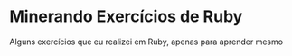 # Minerando Exercícios de Ruby
Alguns exercícios que eu realizei em Ruby, apenas para aprender mesmo
